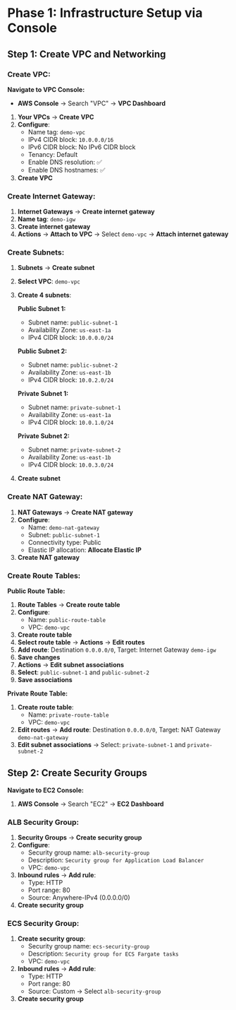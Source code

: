 # Phase 1: Infrastructure Setup via Console

## Step 1: Create VPC and Networking

### Create VPC:

**Navigate to VPC Console:**

- **AWS Console** → Search "VPC" → **VPC Dashboard**
   
1. **Your VPCs** → **Create VPC**
2. **Configure**:
   - Name tag: `demo-vpc`
   - IPv4 CIDR block: `10.0.0.0/16`
   - IPv6 CIDR block: No IPv6 CIDR block
   - Tenancy: Default
   - Enable DNS resolution: ✅
   - Enable DNS hostnames: ✅
3. **Create VPC**

### Create Internet Gateway:
1. **Internet Gateways** → **Create internet gateway**
2. **Name tag**: `demo-igw`
3. **Create internet gateway**
4. **Actions** → **Attach to VPC** → Select `demo-vpc` → **Attach internet gateway**

### Create Subnets:
1. **Subnets** → **Create subnet**
2. **Select VPC**: `demo-vpc`
3. **Create 4 subnets**:

   **Public Subnet 1:**
   - Subnet name: `public-subnet-1`
   - Availability Zone: `us-east-1a`
   - IPv4 CIDR block: `10.0.0.0/24`

   **Public Subnet 2:**
   - Subnet name: `public-subnet-2`
   - Availability Zone: `us-east-1b`
   - IPv4 CIDR block: `10.0.2.0/24`

   **Private Subnet 1:**
   - Subnet name: `private-subnet-1`
   - Availability Zone: `us-east-1a`
   - IPv4 CIDR block: `10.0.1.0/24`

   **Private Subnet 2:**
   - Subnet name: `private-subnet-2`
   - Availability Zone: `us-east-1b`
   - IPv4 CIDR block: `10.0.3.0/24`

4. **Create subnet**

### Create NAT Gateway:
1. **NAT Gateways** → **Create NAT gateway**
2. **Configure**:
   - Name: `demo-nat-gateway`
   - Subnet: `public-subnet-1`
   - Connectivity type: Public
   - Elastic IP allocation: **Allocate Elastic IP**
3. **Create NAT gateway**

### Create Route Tables:

**Public Route Table:**
1. **Route Tables** → **Create route table**
2. **Configure**:
   - Name: `public-route-table`
   - VPC: `demo-vpc`
3. **Create route table**
4. **Select route table** → **Actions** → **Edit routes**
5. **Add route**: Destination `0.0.0.0/0`, Target: Internet Gateway `demo-igw`
6. **Save changes**
7. **Actions** → **Edit subnet associations**
8. **Select**: `public-subnet-1` and `public-subnet-2`
9. **Save associations**

**Private Route Table:**
1. **Create route table**:
   - Name: `private-route-table`
   - VPC: `demo-vpc`
2. **Edit routes** → **Add route**: Destination `0.0.0.0/0`, Target: NAT Gateway `demo-nat-gateway`
3. **Edit subnet associations** → Select: `private-subnet-1` and `private-subnet-2`

## Step 2: Create Security Groups

**Navigate to EC2 Console:**
1. **AWS Console** → Search "EC2" → **EC2 Dashboard**

### ALB Security Group:
1. **Security Groups** → **Create security group**
2. **Configure**:
   - Security group name: `alb-security-group`
   - Description: `Security group for Application Load Balancer`
   - VPC: `demo-vpc`
3. **Inbound rules** → **Add rule**:
   - Type: HTTP
   - Port range: 80
   - Source: Anywhere-IPv4 (0.0.0.0/0)
4. **Create security group**

### ECS Security Group:
1. **Create security group**:
   - Security group name: `ecs-security-group`
   - Description: `Security group for ECS Fargate tasks`
   - VPC: `demo-vpc`
2. **Inbound rules** → **Add rule**:
   - Type: HTTP
   - Port range: 80
   - Source: Custom → Select `alb-security-group`
3. **Create security group**
